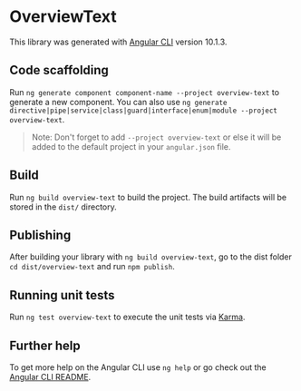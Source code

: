 # OverviewText

This library was generated with [Angular CLI](https://github.com/angular/angular-cli) version 10.1.3.

## Code scaffolding

Run `ng generate component component-name --project overview-text` to generate a new component. You can also use `ng generate directive|pipe|service|class|guard|interface|enum|module --project overview-text`.
> Note: Don't forget to add `--project overview-text` or else it will be added to the default project in your `angular.json` file. 

## Build

Run `ng build overview-text` to build the project. The build artifacts will be stored in the `dist/` directory.

## Publishing

After building your library with `ng build overview-text`, go to the dist folder `cd dist/overview-text` and run `npm publish`.

## Running unit tests

Run `ng test overview-text` to execute the unit tests via [Karma](https://karma-runner.github.io).

## Further help

To get more help on the Angular CLI use `ng help` or go check out the [Angular CLI README](https://github.com/angular/angular-cli/blob/master/README.md).
